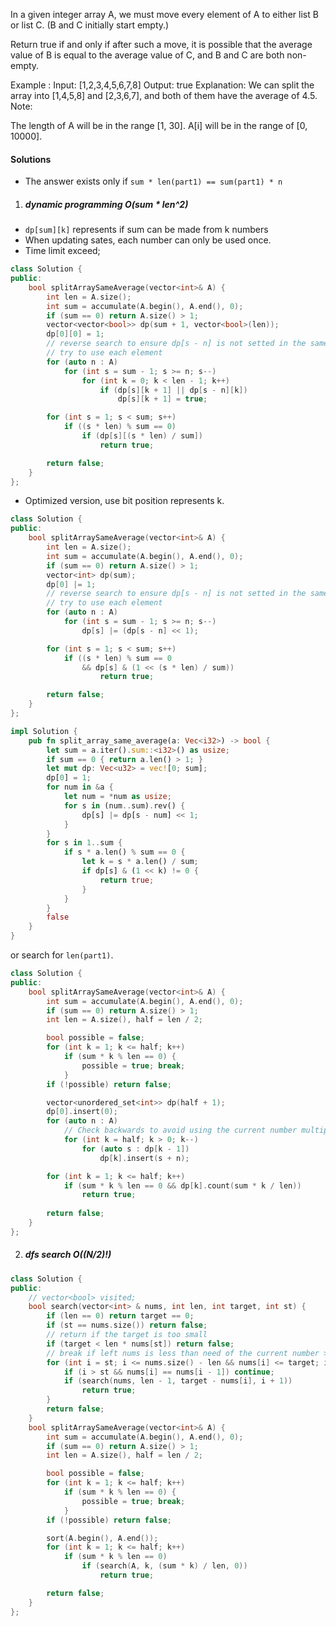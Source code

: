 In a given integer array A, we must move every element of A to either list B or list C. (B and C initially start empty.)

Return true if and only if after such a move, it is possible that the average value of B is equal to the average value of C, and B and C are both non-empty.

Example :
Input: 
[1,2,3,4,5,6,7,8]
Output: true
Explanation: We can split the array into [1,4,5,8] and [2,3,6,7], and both of them have the average of 4.5.
Note:

The length of A will be in the range [1, 30].
A[i] will be in the range of [0, 10000].

#### Solutions

- The answer exists only if `sum * len(part1) == sum(part1) * n`

1. ##### dynamic programming O(sum * len^2)

- `dp[sum][k]` represents if sum can be made from k numbers
- When updating sates, each number can only be used once.
- Time limit exceed;

```c++
class Solution {
public:
    bool splitArraySameAverage(vector<int>& A) {
        int len = A.size();
        int sum = accumulate(A.begin(), A.end(), 0);
        if (sum == 0) return A.size() > 1;
        vector<vector<bool>> dp(sum + 1, vector<bool>(len));
        dp[0][0] = 1;
        // reverse search to ensure dp[s - n] is not setted in the same step(curn)
        // try to use each element
        for (auto n : A)
            for (int s = sum - 1; s >= n; s--)
                for (int k = 0; k < len - 1; k++)
                    if (dp[s][k + 1] || dp[s - n][k])
                        dp[s][k + 1] = true;

        for (int s = 1; s < sum; s++)
            if ((s * len) % sum == 0)
                if (dp[s][(s * len) / sum])
                    return true;

        return false;
    }
};
```

- Optimized version, use bit position represents k.


```c++
class Solution {
public:
    bool splitArraySameAverage(vector<int>& A) {
        int len = A.size();
        int sum = accumulate(A.begin(), A.end(), 0);
        if (sum == 0) return A.size() > 1;
        vector<int> dp(sum);
        dp[0] |= 1;
        // reverse search to ensure dp[s - n] is not setted in the same step(curn)
        // try to use each element
        for (auto n : A)
            for (int s = sum - 1; s >= n; s--)
                dp[s] |= (dp[s - n] << 1);

        for (int s = 1; s < sum; s++)
            if ((s * len) % sum == 0 
                && dp[s] & (1 << (s * len) / sum))
                    return true;

        return false;
    }
};
```

```Rust
impl Solution {
    pub fn split_array_same_average(a: Vec<i32>) -> bool {
        let sum = a.iter().sum::<i32>() as usize;
        if sum == 0 { return a.len() > 1; }
        let mut dp: Vec<u32> = vec![0; sum];
        dp[0] = 1;
        for num in &a {
            let num = *num as usize;
            for s in (num..sum).rev() {
                dp[s] |= dp[s - num] << 1;
            }
        }
        for s in 1..sum {
            if s * a.len() % sum == 0 {
                let k = s * a.len() / sum;
                if dp[s] & (1 << k) != 0 {
                    return true;
                }
            }
        }
        false
    }
}
```

or search for `len(part1)`.

```c++
class Solution {
public:
    bool splitArraySameAverage(vector<int>& A) {
        int sum = accumulate(A.begin(), A.end(), 0);
        if (sum == 0) return A.size() > 1;
        int len = A.size(), half = len / 2;

        bool possible = false;
        for (int k = 1; k <= half; k++)
            if (sum * k % len == 0) {
                possible = true; break;
            }
        if (!possible) return false;

        vector<unordered_set<int>> dp(half + 1);
        dp[0].insert(0);
        for (auto n : A)
            // Check backwards to avoid using the current number multiple times
            for (int k = half; k > 0; k--)
                for (auto s : dp[k - 1])
                    dp[k].insert(s + n);

        for (int k = 1; k <= half; k++)
            if (sum * k % len == 0 && dp[k].count(sum * k / len))
                return true;
        
        return false;
    }
};
```


2. ##### dfs search O((N/2)!)

```c++
class Solution {
public:
    // vector<bool> visited;
    bool search(vector<int> & nums, int len, int target, int st) {
        if (len == 0) return target == 0;
        if (st == nums.size()) return false;
        // return if the target is too small
        if (target < len * nums[st]) return false;
        // break if left nums is less than need of the current number > target
        for (int i = st; i <= nums.size() - len && nums[i] <= target; i++) {
            if (i > st && nums[i] == nums[i - 1]) continue;
            if (search(nums, len - 1, target - nums[i], i + 1))
                return true;
        }
        return false;
    }
    bool splitArraySameAverage(vector<int>& A) {
        int sum = accumulate(A.begin(), A.end(), 0);
        if (sum == 0) return A.size() > 1;
        int len = A.size(), half = len / 2;

        bool possible = false;
        for (int k = 1; k <= half; k++)
            if (sum * k % len == 0) {
                possible = true; break;
            }
        if (!possible) return false;

        sort(A.begin(), A.end());
        for (int k = 1; k <= half; k++)
            if (sum * k % len == 0)
                if (search(A, k, (sum * k) / len, 0))
                    return true;

        return false;
    }
};
```